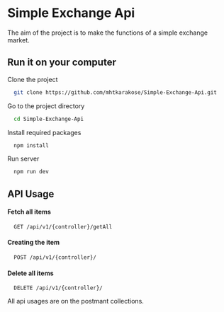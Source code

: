 
# Simple Exchange Api
The aim of the project is to make the functions of a simple exchange market.


## Run it on your computer

Clone the project

```bash
  git clone https://github.com/mhtkarakose/Simple-Exchange-Api.git
```

Go to the project directory

```bash
  cd Simple-Exchange-Api
```

Install required packages

```bash
  npm install
```

Run server 

```bash
  npm run dev
```

  
## API Usage

#### Fetch all items

```http
  GET /api/v1/{controller}/getAll
```

#### Creating the item

```http
  POST /api/v1/{controller}/
```
 
#### Delete all items

```http
  DELETE /api/v1/{controller}/
```
 
  All api usages are on the postmant collections.